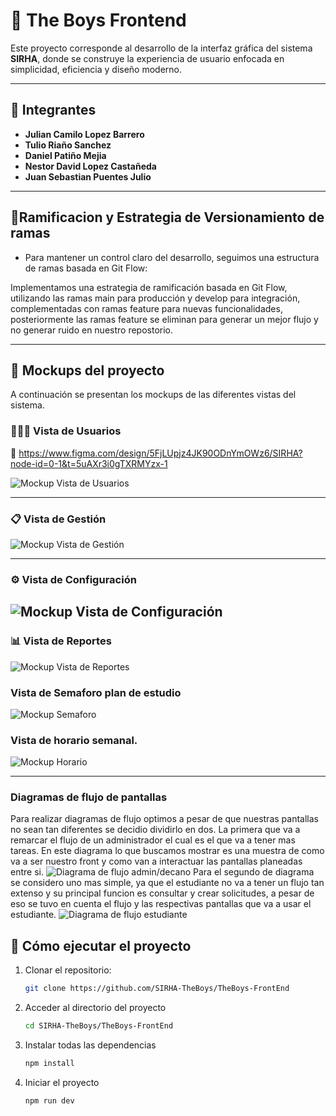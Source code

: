 # 🌟 The Boys Frontend

Este proyecto corresponde al desarrollo de la interfaz gráfica del sistema **SIRHA**, donde se construye la experiencia de usuario enfocada en simplicidad, eficiencia y diseño moderno.

---

## 👥 Integrantes

- **Julian Camilo Lopez Barrero**
- **Tulio Riaño Sanchez**
- **Daniel Patiño Mejia**
- **Nestor David Lopez Castañeda**
- **Juan Sebastian Puentes Julio**

---

## 🌲Ramificacion y Estrategia de Versionamiento de ramas

- Para mantener un control claro del desarrollo, seguimos una estructura de ramas basada en Git Flow:

Implementamos una estrategia de ramificación basada en Git Flow, utilizando las ramas main para producción y develop para integración, complementadas con ramas feature para nuevas funcionalidades, posteriormente las ramas feature se eliminan para generar un mejor flujo y no generar ruido en nuestro repostorio.

---

## 🎨 Mockups del proyecto

A continuación se presentan los mockups de las diferentes vistas del sistema.

### 🧑‍🤝‍🧑 Vista de Usuarios

🔗 https://www.figma.com/design/5FjLUpjz4JK90ODnYmOWz6/SIRHA?node-id=0-1&t=5uAXr3i0gTXRMYzx-1

![Mockup Vista de Usuarios](/docs/mockups/LOGINMOCK.png)

---

### 📋 Vista de Gestión

![Mockup Vista de Gestión](/docs/mockups/vista_gestion.png)

---

### ⚙️ Vista de Configuración

## ![Mockup Vista de Configuración](/docs/mockups/image.png)

### 📊 Vista de Reportes

![Mockup Vista de Reportes](/docs/mockups/vista_reportes.png)
### Vista de Semaforo plan de estudio
![Mockup Semaforo](/docs/mockups/PLANMOCK.png)
### Vista de horario semanal.
![Mockup Horario](/docs/mockups/HORARIOMOCK.png)

---
### Diagramas de flujo de pantallas
Para realizar diagramas de flujo optimos a pesar de que nuestras pantallas no sean tan diferentes se decidio dividirlo en dos.
La primera que va a remarcar el flujo de un administrador el cual es el que va a tener mas tareas.  En este diagrama lo que buscamos mostrar
es una muestra de como va a ser nuestro front y como van a interactuar las pantallas planeadas entre si.
![Diagrama de flujo admin/decano](/docs/Diagramas/Diagramaciondepantallas.png)
Para el segundo de diagrama se considero uno mas simple, ya que el estudiante no va a tener un flujo tan extenso y su principal funcion es
consultar y crear solicitudes, a pesar de eso se tuvo en cuenta el flujo y las respectivas pantallas que va a usar el estudiante.
![Diagrama de flujo estudiante](/docs/Diagramas/DiagramaFlujoDePantallasEstudiante.png)

## 🚀 Cómo ejecutar el proyecto

1. Clonar el repositorio:
   ```bash
   git clone https://github.com/SIRHA-TheBoys/TheBoys-FrontEnd
   ```
2. Acceder al directorio del proyecto
   ```bash
   cd SIRHA-TheBoys/TheBoys-FrontEnd
   ```
3. Instalar todas las dependencias
   ```bash
   npm install
   ```
4. Iniciar el proyecto
   ```bash
   npm run dev
   ```
